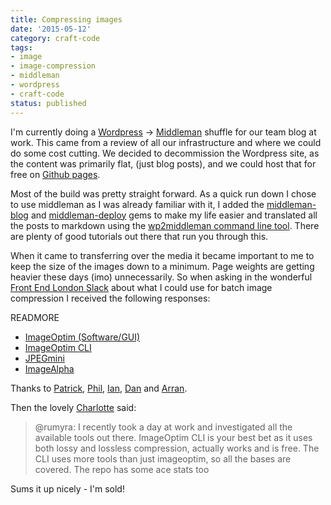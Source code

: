 ```yaml
---
title: Compressing images
date: '2015-05-12'
category: craft-code
tags:
- image
- image-compression
- middleman
- wordpress
- craft-code
status: published
---
```


I'm currently doing a <a href="https://wordpress.org/">Wordpress</a> -> <a href="https://middlemanapp.com/">Middleman</a> shuffle for our team blog at work. This came from a review of all our infrastructure and where we could do some cost cutting. We decided to decommission the Wordpress site, as the content was primarily flat, (just blog posts), and we could host that for free on <a href="https://pages.github.com/">Github pages</a>.

Most of the build was pretty straight forward. As a quick run down I chose to use middleman as I was already familiar with it, I added the <a href="https://github.com/middleman/middleman-blog">middleman-blog</a> and <a href="https://github.com/middleman-contrib/middleman-deploy">middleman-deploy</a> gems to make my life easier and translated all the posts to markdown using the <a href="https://github.com/mdb/wp2middleman">wp2middleman command line tool</a>. There are plenty of good tutorials out there that run you through this.

When it came to transferring over the media it became important to me to keep the size of the images down to a minimum. Page weights are getting heavier these days (imo) unnecessarily. So when asking in the wonderful <a href="">Front End London Slack</a> about what I could use for batch image compression I received the following responses:

READMORE
<ul>
<li><a href="https://imageoptim.com/">ImageOptim (Software/GUI)</a></li>
<li><a href="https://github.com/JamieMason/ImageOptim-CLI">ImageOptim CLI</a></li>
<li><a href="http://www.jpegmini.com/">JPEGmini</a></li>
<li><a href="http://pngmini.com/">ImageAlpha</a></li>
</ul>

Thanks to <a href="https://twitter.com/patrickhamann">Patrick</a>, <a href="https://twitter.com/philhawksworth">Phil</a>, <a href="https://twitter.com/ianfeather">Ian</a>, <a href="https://twitter.com/danielknell">Dan</a> and <a href="https://twitter.com/arranrp">Arran</a>.

Then the lovely <a href="https://twitter.com/charlotteis">Charlotte</a> said:

<blockquote>@rumyra: I recently took a day at work and investigated all the available tools out there. ImageOptim CLI is your best bet as it uses both lossy and lossless compression, actually works and is free. The CLI uses more tools than just imageoptim, so all the bases are covered. The repo has some ace stats too</blockquote>

Sums it up nicely - I'm sold!
